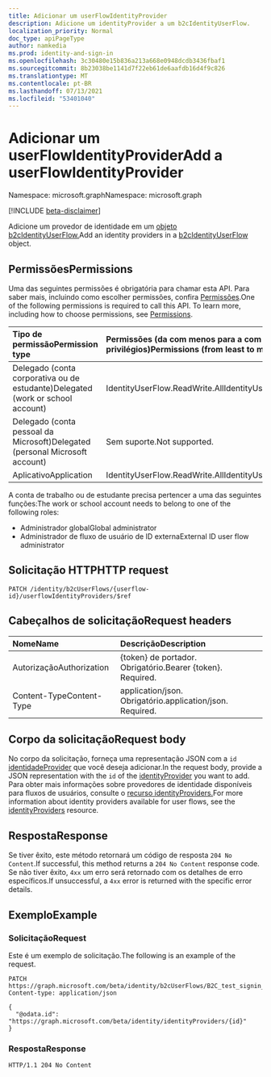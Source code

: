 ```yaml
---
title: Adicionar um userFlowIdentityProvider
description: Adicione um identityProvider a um b2cIdentityUserFlow.
localization_priority: Normal
doc_type: apiPageType
author: namkedia
ms.prod: identity-and-sign-in
ms.openlocfilehash: 3c30480e15b836a213a668e0948dcdb3436fbaf1
ms.sourcegitcommit: 8b23038be1141d7f22eb61de6aafdb16d4f9c826
ms.translationtype: MT
ms.contentlocale: pt-BR
ms.lasthandoff: 07/13/2021
ms.locfileid: "53401040"
---
```

# <a name="add-a-userflowidentityprovider"></a><span data-ttu-id="f1f44-103">Adicionar um userFlowIdentityProvider</span><span class="sxs-lookup"><span data-stu-id="f1f44-103">Add a userFlowIdentityProvider</span></span>

<span data-ttu-id="f1f44-104">Namespace: microsoft.graph</span><span class="sxs-lookup"><span data-stu-id="f1f44-104">Namespace: microsoft.graph</span></span>

[!INCLUDE [beta-disclaimer](../../includes/beta-disclaimer.md)]

<span data-ttu-id="f1f44-105">Adicione um provedor de identidade em um [objeto b2cIdentityUserFlow.](../resources/b2cidentityuserflow.md)</span><span class="sxs-lookup"><span data-stu-id="f1f44-105">Add an identity providers in a [b2cIdentityUserFlow](../resources/b2cidentityuserflow.md) object.</span></span>

## <a name="permissions"></a><span data-ttu-id="f1f44-106">Permissões</span><span class="sxs-lookup"><span data-stu-id="f1f44-106">Permissions</span></span>

<span data-ttu-id="f1f44-p101">Uma das seguintes permissões é obrigatória para chamar esta API. Para saber mais, incluindo como escolher permissões, confira [Permissões](/graph/permissions-reference).</span><span class="sxs-lookup"><span data-stu-id="f1f44-p101">One of the following permissions is required to call this API. To learn more, including how to choose permissions, see [Permissions](/graph/permissions-reference).</span></span>

|<span data-ttu-id="f1f44-109">Tipo de permissão</span><span class="sxs-lookup"><span data-stu-id="f1f44-109">Permission type</span></span>      | <span data-ttu-id="f1f44-110">Permissões (da com menos para a com mais privilégios)</span><span class="sxs-lookup"><span data-stu-id="f1f44-110">Permissions (from least to most privileged)</span></span>              |
|:--------------------|:---------------------------------------------------------|
|<span data-ttu-id="f1f44-111">Delegado (conta corporativa ou de estudante)</span><span class="sxs-lookup"><span data-stu-id="f1f44-111">Delegated (work or school account)</span></span>|<span data-ttu-id="f1f44-112">IdentityUserFlow.ReadWrite.All</span><span class="sxs-lookup"><span data-stu-id="f1f44-112">IdentityUserFlow.ReadWrite.All</span></span>|
|<span data-ttu-id="f1f44-113">Delegado (conta pessoal da Microsoft)</span><span class="sxs-lookup"><span data-stu-id="f1f44-113">Delegated (personal Microsoft account)</span></span>| <span data-ttu-id="f1f44-114">Sem suporte.</span><span class="sxs-lookup"><span data-stu-id="f1f44-114">Not supported.</span></span>|
|<span data-ttu-id="f1f44-115">Aplicativo</span><span class="sxs-lookup"><span data-stu-id="f1f44-115">Application</span></span>| <span data-ttu-id="f1f44-116">IdentityUserFlow.ReadWrite.All</span><span class="sxs-lookup"><span data-stu-id="f1f44-116">IdentityUserFlow.ReadWrite.All</span></span>|

<span data-ttu-id="f1f44-117">A conta de trabalho ou de estudante precisa pertencer a uma das seguintes funções:</span><span class="sxs-lookup"><span data-stu-id="f1f44-117">The work or school account needs to belong to one of the following roles:</span></span>

* <span data-ttu-id="f1f44-118">Administrador global</span><span class="sxs-lookup"><span data-stu-id="f1f44-118">Global administrator</span></span>
* <span data-ttu-id="f1f44-119">Administrador de fluxo de usuário de ID externa</span><span class="sxs-lookup"><span data-stu-id="f1f44-119">External ID user flow administrator</span></span>

## <a name="http-request"></a><span data-ttu-id="f1f44-120">Solicitação HTTP</span><span class="sxs-lookup"><span data-stu-id="f1f44-120">HTTP request</span></span>

<!-- { "blockType": "ignored" } -->

```http
PATCH /identity/b2cUserFlows/{userflow-id}/userflowIdentityProviders/$ref
```

## <a name="request-headers"></a><span data-ttu-id="f1f44-121">Cabeçalhos de solicitação</span><span class="sxs-lookup"><span data-stu-id="f1f44-121">Request headers</span></span>

|<span data-ttu-id="f1f44-122">Nome</span><span class="sxs-lookup"><span data-stu-id="f1f44-122">Name</span></span>|<span data-ttu-id="f1f44-123">Descrição</span><span class="sxs-lookup"><span data-stu-id="f1f44-123">Description</span></span>|
|:---------------|:----------|
|<span data-ttu-id="f1f44-124">Autorização</span><span class="sxs-lookup"><span data-stu-id="f1f44-124">Authorization</span></span>|<span data-ttu-id="f1f44-p102">{token} de portador. Obrigatório.</span><span class="sxs-lookup"><span data-stu-id="f1f44-p102">Bearer {token}. Required.</span></span>|
|<span data-ttu-id="f1f44-127">Content-Type</span><span class="sxs-lookup"><span data-stu-id="f1f44-127">Content-Type</span></span>|<span data-ttu-id="f1f44-p103">application/json. Obrigatório.</span><span class="sxs-lookup"><span data-stu-id="f1f44-p103">application/json. Required.</span></span>|

## <a name="request-body"></a><span data-ttu-id="f1f44-130">Corpo da solicitação</span><span class="sxs-lookup"><span data-stu-id="f1f44-130">Request body</span></span>

<span data-ttu-id="f1f44-131">No corpo da solicitação, forneça uma representação JSON com a `id` [identidadeProvider](../resources/identityproviderbase.md) que você deseja adicionar.</span><span class="sxs-lookup"><span data-stu-id="f1f44-131">In the request body, provide a JSON representation with the `id` of the [identityProvider](../resources/identityproviderbase.md) you want to add.</span></span> <span data-ttu-id="f1f44-132">Para obter mais informações sobre provedores de identidade disponíveis para fluxos de usuários, consulte o [recurso identityProviders.](../resources/identityproviderbase.md)</span><span class="sxs-lookup"><span data-stu-id="f1f44-132">For more information about identity providers available for user flows, see the [identityProviders](../resources/identityproviderbase.md) resource.</span></span>

## <a name="response"></a><span data-ttu-id="f1f44-133">Resposta</span><span class="sxs-lookup"><span data-stu-id="f1f44-133">Response</span></span>

<span data-ttu-id="f1f44-134">Se tiver êxito, este método retornará um código de resposta `204 No Content`.</span><span class="sxs-lookup"><span data-stu-id="f1f44-134">If successful, this method returns a `204 No Content` response code.</span></span> <span data-ttu-id="f1f44-135">Se não tiver êxito, `4xx` um erro será retornado com os detalhes de erro específicos.</span><span class="sxs-lookup"><span data-stu-id="f1f44-135">If unsuccessful, a `4xx` error is returned with the specific error details.</span></span>

## <a name="example"></a><span data-ttu-id="f1f44-136">Exemplo</span><span class="sxs-lookup"><span data-stu-id="f1f44-136">Example</span></span>

### <a name="request"></a><span data-ttu-id="f1f44-137">Solicitação</span><span class="sxs-lookup"><span data-stu-id="f1f44-137">Request</span></span>

<span data-ttu-id="f1f44-138">Este é um exemplo de solicitação.</span><span class="sxs-lookup"><span data-stu-id="f1f44-138">The following is an example of the request.</span></span>

<!-- {
  "blockType": "request",
  "name": "update_b2cuserflows_userflowIdentityProviders"
}
-->

``` http
PATCH https://graph.microsoft.com/beta/identity/b2cUserFlows/B2C_test_signin_signup/userflowIdentityProviders/$ref
Content-type: application/json

{
  "@odata.id": "https://graph.microsoft.com/beta/identity/identityProviders/{id}"
}
```

### <a name="response"></a><span data-ttu-id="f1f44-139">Resposta</span><span class="sxs-lookup"><span data-stu-id="f1f44-139">Response</span></span>

<!-- {
  "blockType": "response",
  "truncated": true
} -->

```http
HTTP/1.1 204 No Content
```
